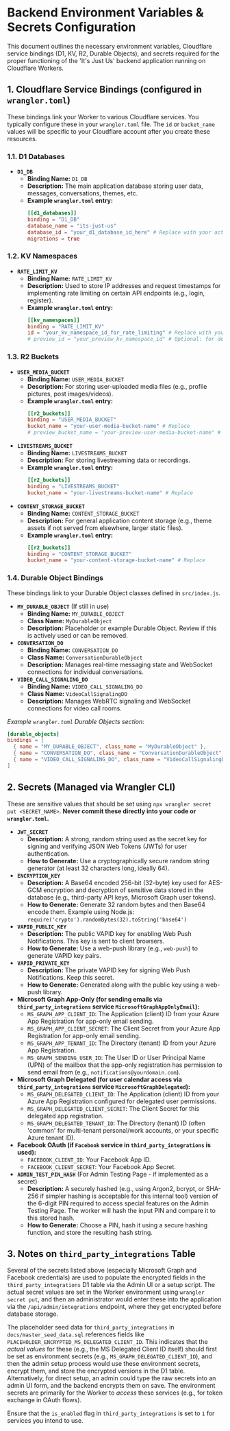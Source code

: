 # Backend Environment Variables & Secrets Configuration

This document outlines the necessary environment variables, Cloudflare service bindings (D1, KV, R2, Durable Objects), and secrets required for the proper functioning of the 'It's Just Us' backend application running on Cloudflare Workers.

## 1. Cloudflare Service Bindings (configured in `wrangler.toml`)

These bindings link your Worker to various Cloudflare services. You typically configure these in your `wrangler.toml` file. The `id` or `bucket_name` values will be specific to your Cloudflare account after you create these resources.

### 1.1. D1 Databases

*   **`D1_DB`**
    *   **Binding Name:** `D1_DB`
    *   **Description:** The main application database storing user data, messages, conversations, themes, etc.
    *   **Example `wrangler.toml` entry:**
        ```toml
        [[d1_databases]]
        binding = "D1_DB"
        database_name = "its-just-us"
        database_id = "your_d1_database_id_here" # Replace with your actual D1 DB ID
        migrations = true
        ```

### 1.2. KV Namespaces

*   **`RATE_LIMIT_KV`**
    *   **Binding Name:** `RATE_LIMIT_KV`
    *   **Description:** Used to store IP addresses and request timestamps for implementing rate limiting on certain API endpoints (e.g., login, register).
    *   **Example `wrangler.toml` entry:**
        ```toml
        [[kv_namespaces]]
        binding = "RATE_LIMIT_KV"
        id = "your_kv_namespace_id_for_rate_limiting" # Replace with your actual KV Namespace ID
        # preview_id = "your_preview_kv_namespace_id" # Optional: for development
        ```

### 1.3. R2 Buckets

*   **`USER_MEDIA_BUCKET`**
    *   **Binding Name:** `USER_MEDIA_BUCKET`
    *   **Description:** For storing user-uploaded media files (e.g., profile pictures, post images/videos).
    *   **Example `wrangler.toml` entry:**
        ```toml
        [[r2_buckets]]
        binding = "USER_MEDIA_BUCKET"
        bucket_name = "your-user-media-bucket-name" # Replace
        # preview_bucket_name = "your-preview-user-media-bucket-name" # Optional
        ```
*   **`LIVESTREAMS_BUCKET`**
    *   **Binding Name:** `LIVESTREAMS_BUCKET`
    *   **Description:** For storing livestreaming data or recordings.
    *   **Example `wrangler.toml` entry:**
        ```toml
        [[r2_buckets]]
        binding = "LIVESTREAMS_BUCKET"
        bucket_name = "your-livestreams-bucket-name" # Replace
        ```
*   **`CONTENT_STORAGE_BUCKET`**
    *   **Binding Name:** `CONTENT_STORAGE_BUCKET`
    *   **Description:** For general application content storage (e.g., theme assets if not served from elsewhere, larger static files).
    *   **Example `wrangler.toml` entry:**
        ```toml
        [[r2_buckets]]
        binding = "CONTENT_STORAGE_BUCKET"
        bucket_name = "your-content-storage-bucket-name" # Replace
        ```

### 1.4. Durable Object Bindings

These bindings link to your Durable Object classes defined in `src/index.js`.

*   **`MY_DURABLE_OBJECT`** (If still in use)
    *   **Binding Name:** `MY_DURABLE_OBJECT`
    *   **Class Name:** `MyDurableObject`
    *   **Description:** Placeholder or example Durable Object. Review if this is actively used or can be removed.
*   **`CONVERSATION_DO`**
    *   **Binding Name:** `CONVERSATION_DO`
    *   **Class Name:** `ConversationDurableObject`
    *   **Description:** Manages real-time messaging state and WebSocket connections for individual conversations.
*   **`VIDEO_CALL_SIGNALING_DO`**
    *   **Binding Name:** `VIDEO_CALL_SIGNALING_DO`
    *   **Class Name:** `VideoCallSignalingDO`
    *   **Description:** Manages WebRTC signaling and WebSocket connections for video call rooms.

*Example `wrangler.toml` Durable Objects section:*
```toml
[durable_objects]
bindings = [
  { name = "MY_DURABLE_OBJECT", class_name = "MyDurableObject" },
  { name = "CONVERSATION_DO", class_name = "ConversationDurableObject" },
  { name = "VIDEO_CALL_SIGNALING_DO", class_name = "VideoCallSignalingDO" }
]
```

## 2. Secrets (Managed via Wrangler CLI)

These are sensitive values that should be set using `npx wrangler secret put <SECRET_NAME>`. **Never commit these directly into your code or `wrangler.toml`.**

*   **`JWT_SECRET`**
    *   **Description:** A strong, random string used as the secret key for signing and verifying JSON Web Tokens (JWTs) for user authentication.
    *   **How to Generate:** Use a cryptographically secure random string generator (at least 32 characters long, ideally 64).
*   **`ENCRYPTION_KEY`**
    *   **Description:** A Base64 encoded 256-bit (32-byte) key used for AES-GCM encryption and decryption of sensitive data stored in the database (e.g., third-party API keys, Microsoft Graph user tokens).
    *   **How to Generate:** Generate 32 random bytes and then Base64 encode them. Example using Node.js: `require('crypto').randomBytes(32).toString('base64')`
*   **`VAPID_PUBLIC_KEY`**
    *   **Description:** The public VAPID key for enabling Web Push Notifications. This key is sent to client browsers.
    *   **How to Generate:** Use a web-push library (e.g., `web-push`) to generate VAPID key pairs.
*   **`VAPID_PRIVATE_KEY`**
    *   **Description:** The private VAPID key for signing Web Push Notifications. Keep this secret.
    *   **How to Generate:** Generated along with the public key using a web-push library.
*   **Microsoft Graph App-Only (for sending emails via `third_party_integrations` service `MicrosoftGraphAppOnlyEmail`):**
    *   `MS_GRAPH_APP_CLIENT_ID`: The Application (client) ID from your Azure App Registration for app-only email sending.
    *   `MS_GRAPH_APP_CLIENT_SECRET`: The Client Secret from your Azure App Registration for app-only email sending.
    *   `MS_GRAPH_APP_TENANT_ID`: The Directory (tenant) ID from your Azure App Registration.
    *   `MS_GRAPH_SENDING_USER_ID`: The User ID or User Principal Name (UPN) of the mailbox that the app-only registration has permission to send email from (e.g., `notifications@yourdomain.com`).
*   **Microsoft Graph Delegated (for user calendar access via `third_party_integrations` service `MicrosoftGraphDelegated`):**
    *   `MS_GRAPH_DELEGATED_CLIENT_ID`: The Application (client) ID from your Azure App Registration configured for delegated user permissions.
    *   `MS_GRAPH_DELEGATED_CLIENT_SECRET`: The Client Secret for this delegated app registration.
    *   `MS_GRAPH_DELEGATED_TENANT_ID`: The Directory (tenant) ID (often 'common' for multi-tenant personal/work accounts, or your specific Azure tenant ID).
*   **Facebook OAuth (if `Facebook` service in `third_party_integrations` is used):**
    *   `FACEBOOK_CLIENT_ID`: Your Facebook App ID.
    *   `FACEBOOK_CLIENT_SECRET`: Your Facebook App Secret.
*   **`ADMIN_TEST_PIN_HASH`** (For Admin Testing Page - if implemented as a secret)
    *   **Description:** A securely hashed (e.g., using Argon2, bcrypt, or SHA-256 if simpler hashing is acceptable for this internal tool) version of the 6-digit PIN required to access special features on the Admin Testing Page. The worker will hash the input PIN and compare it to this stored hash.
    *   **How to Generate:** Choose a PIN, hash it using a secure hashing function, and store the resulting hash string.

## 3. Notes on `third_party_integrations` Table

Several of the secrets listed above (especially Microsoft Graph and Facebook credentials) are used to populate the encrypted fields in the `third_party_integrations` D1 table via the Admin UI or a setup script. The actual secret values are set in the Worker environment using `wrangler secret put`, and then an administrator would enter these into the application via the `/api/admin/integrations` endpoint, where they get encrypted before database storage.

The placeholder seed data for `third_party_integrations` in `docs/master_seed_data.sql` references fields like `PLACEHOLDER_ENCRYPTED_MS_DELEGATED_CLIENT_ID`. This indicates that the *actual values* for these (e.g., the MS Delegated Client ID itself) should first be set as environment secrets (e.g., `MS_GRAPH_DELEGATED_CLIENT_ID`), and then the admin setup process would use these environment secrets, encrypt them, and store the encrypted versions in the D1 table. Alternatively, for direct setup, an admin could type the raw secrets into an admin UI form, and the backend encrypts them on save. The environment secrets are primarily for the Worker to *access* these services (e.g., for token exchange in OAuth flows).

Ensure that the `is_enabled` flag in `third_party_integrations` is set to `1` for services you intend to use.
```
